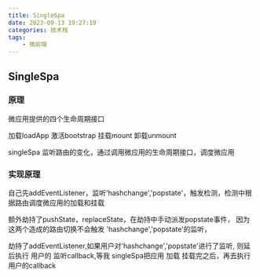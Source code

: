 ```yaml
---
title: SingleSpa
date: 2023-09-13 19:27:19
categories: 技术栈
tags: 
    - 微前端
---
```



## SingleSpa

### 原理

微应用提供的四个生命周期接口

加载loadApp 激活bootstrap 挂载mount 卸载unmount

singleSpa 监听路由的变化，通过调用微应用的生命周期接口，调度微应用


### 实现原理

自己先addEventListener，监听'hashchange','popstate'，触发检测，检测中根据路由调度微应用的加载和挂载

额外劫持了pushState，replaceState，在劫持中手动派发popstate事件，
因为这两个造成的路由切换不会触发 'hashchange','popstate'的监听，

劫持了addEventListener,如果用户对'hashchange','popstate'进行了监听,
则延后执行 用户的 监听callback,等我 singleSpa把应用 加载 挂载完之后，再去执行用户的callback
